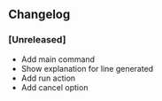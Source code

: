 ## Changelog

### [Unreleased]

- Add main command
- Show explanation for line generated
- Add run action
- Add cancel option
